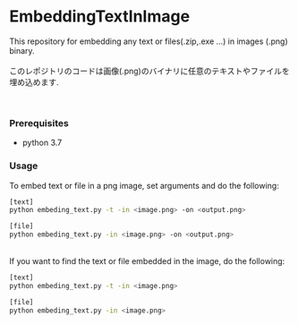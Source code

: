 # EmbeddingTextInImage


This repository for embedding any text or files(.zip,.exe ...) in images (.png) binary.   
<br>
このレポジトリのコードは画像(.png)のバイナリに任意のテキストやファイルを埋め込めます.

<br>

### Prerequisites
- python 3.7

### Usage

To embed text or file in a png image, set arguments and do the following: 
```bash
[text]
python embeding_text.py -t -in <image.png> -on <output.png>

[file]
python embeding_text.py -in <image.png> -on <output.png>
```


<br>
If you want to find the text or file embedded in the image, do the following:

```bash
[text]
python embeding_text.py -t -in <image.png>

[file]
python embeding_text.py -in <image.png>
```
